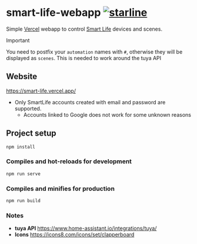 # smart-life-webapp [![starline](https://starlines.qoo.monster/assets/qoomon/smart-life-webapp)](https://github.com/qoomon/starlines)

Simple [Vercel](https://vercel.com/) webapp to control [Smart Life](https://www.ismartlife.me/) devices and scenes.

> [!IMPORTANT]
> You need to postfix your `automation` names with `#`, otherwise they will be displayed as `scenes`.
> This is needed to work around the tuya API

## Website
https://smart-life.vercel.app/

* Only SmartLife accounts created with email and password are supported.
  * Accounts linked to Google does not work for some unknown reasons


## Project setup
```
npm install
```

### Compiles and hot-reloads for development
```
npm run serve
```

### Compiles and minifies for production
```
npm run build
```

### Notes
* **tuya API** https://www.home-assistant.io/integrations/tuya/
* **Icons** https://icons8.com/icons/set/clapperboard

